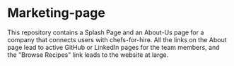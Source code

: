 # Marketing-page

This repository contains a Splash Page and an About-Us page for a company that connects users with chefs-for-hire. All the links on the About page lead to active GitHub or LinkedIn pages for the team members, and the "Browse Recipes" link leads to the website at large.